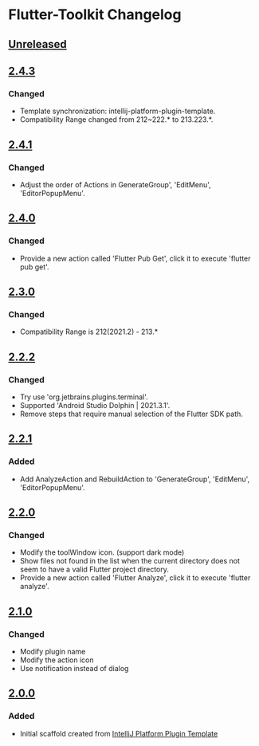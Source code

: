 <!-- Keep a Changelog guide -> https://keepachangelog.com -->

# Flutter-Toolkit Changelog

## [Unreleased]

## [2.4.3]

### Changed
- Template synchronization: intellij-platform-plugin-template.
- Compatibility Range changed from 212~222.* to 213.223.*.

## [2.4.1]

### Changed
- Adjust the order of Actions in GenerateGroup', 'EditMenu', 'EditorPopupMenu'.

## [2.4.0]

### Changed
- Provide a new action called 'Flutter Pub Get', click it to execute 'flutter pub get'.

## [2.3.0]

### Changed
- Compatibility Range is 212(2021.2) - 213.*

## [2.2.2]

### Changed
- Try use 'org.jetbrains.plugins.terminal'.
- Supported 'Android Studio Dolphin | 2021.3.1'.
- Remove steps that require manual selection of the Flutter SDK path.

## [2.2.1]

### Added
- Add AnalyzeAction and RebuildAction to 'GenerateGroup', 'EditMenu', 'EditorPopupMenu'.

## [2.2.0]

### Changed
- Modify the toolWindow icon. (support dark mode)
- Show files not found in the list when the current directory does not seem to have a valid Flutter project directory.
- Provide a new action called 'Flutter Analyze', click it to execute 'flutter analyze'.

## [2.1.0]

### Changed
- Modify plugin name
- Modify the action icon
- Use notification instead of dialog

## [2.0.0]

### Added
- Initial scaffold created
  from [IntelliJ Platform Plugin Template](https://github.com/JetBrains/intellij-platform-plugin-template)

[Unreleased]: https://github.com/nEdAy/Flutter-Toolkit/compare/v2.4.3...HEAD
[2.4.3]: https://github.com/nEdAy/Flutter-Toolkit/compare/v2.4.1...v2.4.3
[2.4.1]: https://github.com/nEdAy/Flutter-Toolkit/compare/v2.4.0...v2.4.1
[2.4.0]: https://github.com/nEdAy/Flutter-Toolkit/compare/v2.3.0...v2.4.0
[2.3.0]: https://github.com/nEdAy/Flutter-Toolkit/compare/v2.2.2...v2.3.0
[2.2.2]: https://github.com/nEdAy/Flutter-Toolkit/compare/v2.2.1...v2.2.2
[2.2.1]: https://github.com/nEdAy/Flutter-Toolkit/compare/v2.2.0...v2.2.1
[2.2.0]: https://github.com/nEdAy/Flutter-Toolkit/compare/v2.1.0...v2.2.0
[2.1.0]: https://github.com/nEdAy/Flutter-Toolkit/compare/v2.0.0...v2.1.0
[2.0.0]: https://github.com/nEdAy/Flutter-Toolkit/commits/v2.0.0
